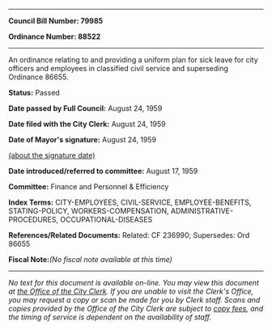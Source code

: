 

********

**Council Bill Number: 79985**
   
**Ordinance Number: 88522**
********

 An ordinance relating to and providing a uniform plan for sick leave for city officers and employees in classified civil service and superseding Ordinance 86655.

**Status:** Passed
   
**Date passed by Full Council:** August 24, 1959
   
**Date filed with the City Clerk:** August 24, 1959
   
**Date of Mayor's signature:** August 24, 1959
   
[(about the signature date)](/~public/approvaldate.htm)
   
   
   
**Date introduced/referred to committee:** August 17, 1959
   
**Committee:** Finance and Personnel & Efficiency
   
   
**Index Terms:** CITY-EMPLOYEES, CIVIL-SERVICE, EMPLOYEE-BENEFITS, STATING-POLICY, WORKERS-COMPENSATION, ADMINISTRATIVE-PROCEDURES, OCCUPATIONAL-DISEASES

**References/Related Documents:** Related: CF 236990; Supersedes: Ord 86655

**Fiscal Note:**_(No fiscal note available at this time)_
********

_No text for this document is available on-line. You may view this document at [the Office of the City Clerk](http://www.seattle.gov/leg/clerk/contactUs.htm). If you are unable to visit the Clerk's Office, you may request a copy or scan be made for you by Clerk staff. Scans and copies provided by the Office of the City Clerk are subject to [copy fees](http://clerk.seattle.gov/~public/clerkfees.htm), and the timing of service is dependent on the availability of staff._

